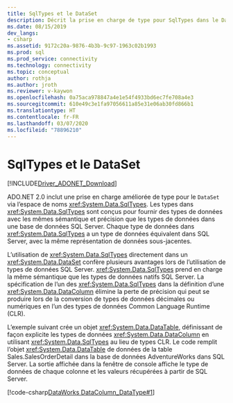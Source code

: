 ```yaml
---
title: SqlTypes et le DataSet
description: Décrit la prise en charge de type pour SqlTypes dans le DataSet.
ms.date: 08/15/2019
dev_langs:
- csharp
ms.assetid: 9172c20a-9876-4b3b-9c97-1963c02b1993
ms.prod: sql
ms.prod_service: connectivity
ms.technology: connectivity
ms.topic: conceptual
author: rothja
ms.author: jroth
ms.reviewer: v-kaywon
ms.openlocfilehash: 0a75aca978847a4e1e54f4933bd6ec7fe708a4e3
ms.sourcegitcommit: 610e49c3e1fa97056611a85e31e06ab30fd866b1
ms.translationtype: HT
ms.contentlocale: fr-FR
ms.lasthandoff: 03/07/2020
ms.locfileid: "78896210"
---
```

# <a name="sqltypes-and-the-dataset"></a>SqlTypes et le DataSet

[!INCLUDE[Driver_ADONET_Download](../../../includes/driver_adonet_download.md)]

ADO.NET 2.0 inclut une prise en charge améliorée de type pour le `DataSet` via l’espace de noms <xref:System.Data.SqlTypes>. Les types dans <xref:System.Data.SqlTypes> sont conçus pour fournir des types de données avec les mêmes sémantique et précision que les types de données dans une base de données SQL Server. Chaque type de données dans <xref:System.Data.SqlTypes> a un type de données équivalent dans SQL Server, avec la même représentation de données sous-jacentes.  
  
L’utilisation de <xref:System.Data.SqlTypes> directement dans un <xref:System.Data.DataSet> confère plusieurs avantages lors de l’utilisation de types de données SQL Server. <xref:System.Data.SqlTypes> prend en charge la même sémantique que les types de données natifs SQL Server. La spécification de l’un des <xref:System.Data.SqlTypes> dans la définition d’une <xref:System.Data.DataColumn> élimine la perte de précision qui peut se produire lors de la conversion de types de données décimales ou numériques en l’un des types de données Common Language Runtime (CLR).  

L’exemple suivant crée un objet <xref:System.Data.DataTable>, définissant de façon explicite les types de données <xref:System.Data.DataColumn> en utilisant <xref:System.Data.SqlTypes> au lieu de types CLR. Le code remplit l’objet <xref:System.Data.DataTable> de données de la table Sales.SalesOrderDetail dans la base de données AdventureWorks dans SQL Server. La sortie affichée dans la fenêtre de console affiche le type de données de chaque colonne et les valeurs récupérées à partir de SQL Server.  
  
[!code-csharp[DataWorks DataColumn_DataType#1](~/../sqlclient/doc/samples/DataColumn_DataType.cs#1)]
